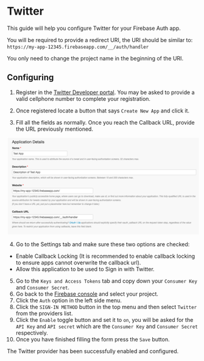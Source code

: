 # Twitter

This guide will help you configure Twitter for your Firebase Auth app.

You will be required to provide a redirect URI, the URI should be similar to: `https://my-app-12345.firebaseapp.com/__/auth/handler`

You only need to change the project name in the beginning of the URI.

## Configuring

1. Register in the [Twitter Developer portal](https://dev.twitter.com). You may be asked to provide a valid cellphone number to complete your registration.
  
2. Once registered locate a button that says `Create New App` and click it.
  
3. Fill all the fields as normally. Once you reach the Callback URL, provide the URL previously mentioned.

![Correct Settings](./images/1.png)

4. Go to the Settings tab and make sure these two options are checked:

* Enable Callback Locking (It is recommended to enable callback locking to ensure apps cannot overwrite the callback url).
* Allow this application to be used to Sign in with Twitter.

5. Go to the `Keys and Access Tokens` tab and copy down your `Consumer Key` and `Consumer Secret`.
6. Go back to the [Firebase console](https://firebase.google.com) and select your project.
7. Click the `Auth` option in the left side menu.
8. Click the `SIGN-IN METHOD` button in the top menu and then select `Twitter` from the providers list.
9. Click the `Enable` toggle button and set it to `on`, you will be asked for the `API Key` and `API secret` which are the `Consumer Key` and `Consumer Secret` respectively.
10. Once you have finished filling the form press the `Save` button.

The Twitter provider has been successfully enabled and configured.
